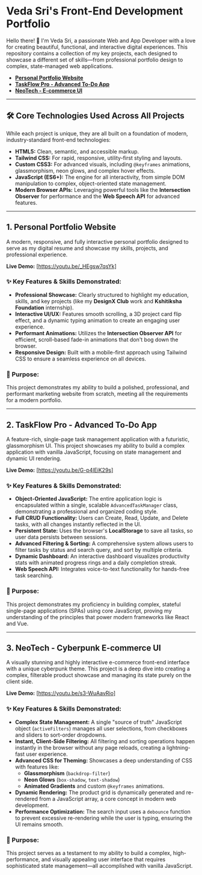 # Veda Sri's Front-End Development Portfolio

Hello there! 👋 I'm Veda Sri, a passionate Web and App Developer with a love for creating beautiful, functional, and interactive digital experiences. This repository contains a collection of my key projects, each designed to showcase a different set of skills—from professional portfolio design to complex, state-managed web applications.

- **[Personal Portfolio Website](#1-personal-portfolio-website)**
- **[TaskFlow Pro - Advanced To-Do App](#2-taskflow-pro---advanced-to-do-app)**
- **[NeoTech - E-commerce UI](#3-neotech---cyberpunk-e-commerce-ui)**

---

## 🛠️ Core Technologies Used Across All Projects

While each project is unique, they are all built on a foundation of modern, industry-standard front-end technologies:

-   **HTML5:** Clean, semantic, and accessible markup.
-   **Tailwind CSS:** For rapid, responsive, utility-first styling and layouts.
-   **Custom CSS3:** For advanced visuals, including `@keyframes` animations, glassmorphism, neon glows, and complex hover effects.
-   **JavaScript (ES6+):** The engine for all interactivity, from simple DOM manipulation to complex, object-oriented state management.
-   **Modern Browser APIs:** Leveraging powerful tools like the **Intersection Observer** for performance and the **Web Speech API** for advanced features.

---

## 1. Personal Portfolio Website


A modern, responsive, and fully interactive personal portfolio designed to serve as my digital resume and showcase my skills, projects, and professional experience.

**Live Demo:** [https://youtu.be/_HEgsw7qsYk]

### ✨ Key Features & Skills Demonstrated:

-   **Professional Showcase:** Clearly structured to highlight my education, skills, and key projects (like my **DesignX Club** work and **Kshitiksha Foundation** internship).
-   **Interactive UI/UX:** Features smooth scrolling, a 3D project card flip effect, and a dynamic typing animation to create an engaging user experience.
-   **Performant Animations:** Utilizes the **Intersection Observer API** for efficient, scroll-based fade-in animations that don't bog down the browser.
-   **Responsive Design:** Built with a mobile-first approach using Tailwind CSS to ensure a seamless experience on all devices.

### 🎯 Purpose:

This project demonstrates my ability to build a polished, professional, and performant marketing website from scratch, meeting all the requirements for a modern portfolio.

---

## 2. TaskFlow Pro - Advanced To-Do App

A feature-rich, single-page task management application with a futuristic, glassmorphism UI. This project showcases my ability to build a complex application with vanilla JavaScript, focusing on state management and dynamic UI rendering.

**Live Demo:** [https://youtu.be/G-p4lEiK29s]

### ✨ Key Features & Skills Demonstrated:

-   **Object-Oriented JavaScript:** The entire application logic is encapsulated within a single, scalable `AdvancedTaskManager` class, demonstrating a professional and organized coding style.
-   **Full CRUD Functionality:** Users can Create, Read, Update, and Delete tasks, with all changes instantly reflected in the UI.
-   **Persistent State:** Uses the browser's **LocalStorage** to save all tasks, so user data persists between sessions.
-   **Advanced Filtering & Sorting:** A comprehensive system allows users to filter tasks by status and search query, and sort by multiple criteria.
-   **Dynamic Dashboard:** An interactive dashboard visualizes productivity stats with animated progress rings and a daily completion streak.
-   **Web Speech API:** Integrates voice-to-text functionality for hands-free task searching.

### 🎯 Purpose:

This project demonstrates my proficiency in building complex, stateful single-page applications (SPAs) using core JavaScript, proving my understanding of the principles that power modern frameworks like React and Vue.

---

## 3. NeoTech - Cyberpunk E-commerce UI

A visually stunning and highly interactive e-commerce front-end interface with a unique cyberpunk theme. This project is a deep dive into creating a complex, filterable product showcase and managing its state purely on the client side.

**Live Demo:** [https://youtu.be/s3-WuAavRio]

### ✨ Key Features & Skills Demonstrated:

-   **Complex State Management:** A single "source of truth" JavaScript object (`activeFilters`) manages all user selections, from checkboxes and sliders to sort-order dropdowns.
-   **Instant, Client-Side Filtering:** All filtering and sorting operations happen instantly in the browser without any page reloads, creating a lightning-fast user experience.
-   **Advanced CSS for Theming:** Showcases a deep understanding of CSS with features like:
    -   **Glassmorphism** (`backdrop-filter`)
    -   **Neon Glows** (`box-shadow`, `text-shadow`)
    -   **Animated Gradients** and custom `@keyframes` animations.
-   **Dynamic Rendering:** The product grid is dynamically generated and re-rendered from a JavaScript array, a core concept in modern web development.
-   **Performance Optimization:** The search input uses a `debounce` function to prevent excessive re-rendering while the user is typing, ensuring the UI remains smooth.

### 🎯 Purpose:

This project serves as a testament to my ability to build a complex, high-performance, and visually appealing user interface that requires sophisticated state management—all accomplished with vanilla JavaScript.


